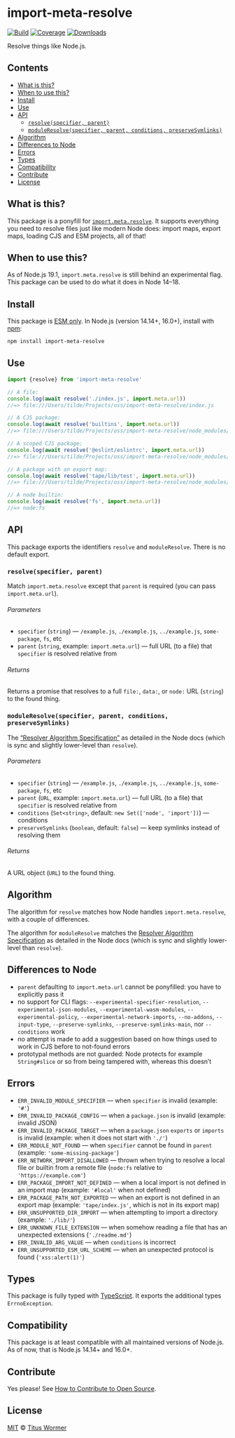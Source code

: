 # import-meta-resolve

[![Build][build-badge]][build]
[![Coverage][coverage-badge]][coverage]
[![Downloads][downloads-badge]][downloads]

Resolve things like Node.js.

## Contents

*   [What is this?](#what-is-this)
*   [When to use this?](#when-to-use-this)
*   [Install](#install)
*   [Use](#use)
*   [API](#api)
    *   [`resolve(specifier, parent)`](#resolvespecifier-parent)
    *   [`moduleResolve(specifier, parent, conditions, preserveSymlinks)`](#moduleresolvespecifier-parent-conditions-preservesymlinks)
*   [Algorithm](#algorithm)
*   [Differences to Node](#differences-to-node)
*   [Errors](#errors)
*   [Types](#types)
*   [Compatibility](#compatibility)
*   [Contribute](#contribute)
*   [License](#license)

## What is this?

This package is a ponyfill for [`import.meta.resolve`][resolve].
It supports everything you need to resolve files just like modern Node does:
import maps, export maps, loading CJS and ESM projects, all of that!

## When to use this?

As of Node.js 19.1, `import.meta.resolve` is still behind an experimental flag.
This package can be used to do what it does in Node 14–18.

## Install

This package is [ESM only][esm].
In Node.js (version 14.14+, 16.0+), install with [npm][]:

```sh
npm install import-meta-resolve
```

## Use

```js
import {resolve} from 'import-meta-resolve'

// A file:
console.log(await resolve('./index.js', import.meta.url))
//=> file:///Users/tilde/Projects/oss/import-meta-resolve/index.js

// A CJS package:
console.log(await resolve('builtins', import.meta.url))
//=> file:///Users/tilde/Projects/oss/import-meta-resolve/node_modules/builtins/index.js

// A scoped CJS package:
console.log(await resolve('@eslint/eslintrc', import.meta.url))
//=> file:///Users/tilde/Projects/oss/import-meta-resolve/node_modules/@eslint/eslintrc/lib/index.js

// A package with an export map:
console.log(await resolve('tape/lib/test', import.meta.url))
//=> file:///Users/tilde/Projects/oss/import-meta-resolve/node_modules/tape/lib/test.js

// A node builtin:
console.log(await resolve('fs', import.meta.url))
//=> node:fs
```

## API

This package exports the identifiers `resolve` and `moduleResolve`.
There is no default export.

### `resolve(specifier, parent)`

Match `import.meta.resolve` except that `parent` is required (you can pass
`import.meta.url`).

###### Parameters

*   `specifier` (`string`)
    — `/example.js`, `./example.js`, `../example.js`, `some-package`, `fs`, etc
*   `parent` (`string`, example: `import.meta.url`)
    — full URL (to a file) that `specifier` is resolved relative from

###### Returns

Returns a promise that resolves to a full `file:`, `data:`, or `node:` URL
(`string`) to the found thing.

### `moduleResolve(specifier, parent, conditions, preserveSymlinks)`

The [“Resolver Algorithm Specification”][algo] as detailed in the Node docs
(which is sync and slightly lower-level than `resolve`).

###### Parameters

*   `specifier` (`string`)
    — `/example.js`, `./example.js`, `../example.js`, `some-package`, `fs`, etc
*   `parent` (`URL`, example: `import.meta.url`)
    — full URL (to a file) that `specifier` is resolved relative from
*   `conditions` (`Set<string>`, default: `new Set(['node', 'import'])`)
    — conditions
*   `preserveSymlinks` (`boolean`, default: `false`)
    — keep symlinks instead of resolving them

###### Returns

A URL object (`URL`) to the found thing.

## Algorithm

The algorithm for `resolve` matches how Node handles `import.meta.resolve`, with
a couple of differences.

The algorithm for `moduleResolve` matches the [Resolver Algorithm
Specification][algo] as detailed in the Node docs (which is sync and slightly
lower-level than `resolve`).

## Differences to Node

*   `parent` defaulting to `import.meta.url` cannot be ponyfilled: you have to
    explicitly pass it
*   no support for CLI flags: `--experimental-specifier-resolution`,
    `--experimental-json-modules`, `--experimental-wasm-modules`,
    `--experimental-policy`, `--experimental-network-imports`, `--no-addons`,
    `--input-type`, `--preserve-symlinks`,
    `--preserve-symlinks-main`, nor `--conditions` work
*   no attempt is made to add a suggestion based on how things used to work in
    CJS before to not-found errors
*   prototypal methods are not guarded: Node protects for example `String#slice`
    or so from being tampered with, whereas this doesn’t

## Errors

*   `ERR_INVALID_MODULE_SPECIFIER`
    — when `specifier` is invalid (example: `'#'`)
*   `ERR_INVALID_PACKAGE_CONFIG`
    — when a `package.json` is invalid (example: invalid JSON)
*   `ERR_INVALID_PACKAGE_TARGET`
    — when a `package.json` `exports` or `imports` is invalid (example: when it
    does not start with `'./'`)
*   `ERR_MODULE_NOT_FOUND`
    — when `specifier` cannot be found in `parent` (example: `'some-missing-package'`)
*   `ERR_NETWORK_IMPORT_DISALLOWED`
    — thrown when trying to resolve a local file or builtin from a remote file
    (`node:fs` relative to `'https://example.com'`)
*   `ERR_PACKAGE_IMPORT_NOT_DEFINED`
    — when a local import is not defined in an import map (example: `'#local'`
    when not defined)
*   `ERR_PACKAGE_PATH_NOT_EXPORTED`
    — when an export is not defined in an export map (example: `'tape/index.js'`,
    which is not in its export map)
*   `ERR_UNSUPPORTED_DIR_IMPORT`
    — when attempting to import a directory (example: `'./lib/'`)
*   `ERR_UNKNOWN_FILE_EXTENSION`
    — when somehow reading a file that has an unexpected extensions (`'./readme.md'`)
*   `ERR_INVALID_ARG_VALUE`
    — when `conditions` is incorrect
*   `ERR_UNSUPPORTED_ESM_URL_SCHEME`
    — when an unexpected protocol is found (`'xss:alert(1)'`)

## Types

This package is fully typed with [TypeScript][].
It exports the additional types `ErrnoException`.

## Compatibility

This package is at least compatible with all maintained versions of Node.js.
As of now, that is Node.js 14.14+ and 16.0+.

## Contribute

Yes please!
See [How to Contribute to Open Source][contribute].

## License

[MIT][license] © [Titus Wormer][author]

<!-- Definitions -->

[build-badge]: https://github.com/wooorm/import-meta-resolve/workflows/main/badge.svg

[build]: https://github.com/wooorm/import-meta-resolve/actions

[coverage-badge]: https://img.shields.io/codecov/c/github/wooorm/import-meta-resolve.svg

[coverage]: https://codecov.io/github/wooorm/import-meta-resolve

[downloads-badge]: https://img.shields.io/npm/dm/import-meta-resolve.svg

[downloads]: https://www.npmjs.com/package/import-meta-resolve

[npm]: https://docs.npmjs.com/cli/install

[license]: license

[author]: https://wooorm.com

[esm]: https://gist.github.com/sindresorhus/a39789f98801d908bbc7ff3ecc99d99c

[typescript]: https://www.typescriptlang.org

[contribute]: https://opensource.guide/how-to-contribute/

[algo]: https://nodejs.org/dist/latest-v14.x/docs/api/esm.html#esm_resolver_algorithm

[resolve]: https://nodejs.org/api/esm.html#esm_import_meta_resolve_specifier_parent
